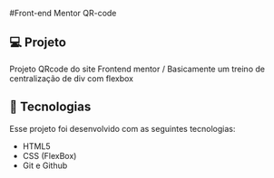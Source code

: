 #Front-end Mentor QR-code

## 💻 Projeto 
Projeto QRcode do site Frontend mentor / Basicamente um treino de centralização de div com flexbox

## 🚀 Tecnologias 
Esse projeto foi desenvolvido com as seguintes tecnologias:

- HTML5
- CSS (FlexBox)
- Git e Github
